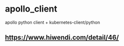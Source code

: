 # apollo_client
apollo python client + kubernetes-client/python

## https://www.hiwendi.com/detail/46/
